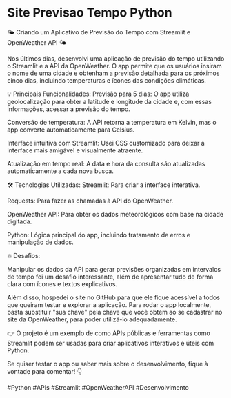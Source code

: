 # Site Previsao Tempo Python

🌤️ Criando um Aplicativo de Previsão do Tempo com Streamlit e OpenWeather API 🌤️

Nos últimos dias, desenvolvi uma aplicação de previsão do tempo utilizando o Streamlit e a API da OpenWeather. O app permite que os usuários insiram o nome de uma cidade e obtenham a previsão detalhada para os próximos cinco dias, incluindo temperaturas e ícones das condições climáticas.

💡 Principais Funcionalidades:
Previsão para 5 dias: O app utiliza geolocalização para obter a latitude e longitude da cidade e, com essas informações, acessar a previsão do tempo.

Conversão de temperatura: A API retorna a temperatura em Kelvin, mas o app converte automaticamente para Celsius.

Interface intuitiva com Streamlit: Usei CSS customizado para deixar a interface mais amigável e visualmente atraente.

Atualização em tempo real: A data e hora da consulta são atualizadas automaticamente a cada nova busca.

🛠️ Tecnologias Utilizadas:
Streamlit: Para criar a interface interativa.

Requests: Para fazer as chamadas à API do OpenWeather.

OpenWeather API: Para obter os dados meteorológicos com base na cidade digitada.

Python: Lógica principal do app, incluindo tratamento de erros e manipulação de dados.

🔥 Desafios:

Manipular os dados da API para gerar previsões organizadas em intervalos de tempo foi um desafio interessante, além de apresentar tudo de forma clara com ícones e textos explicativos.

Além disso, hospedei o site no GitHub para que ele fique acessível a todos que queiram testar e explorar a aplicação. Para rodar o app localmente, basta substituir "sua chave" pela chave que você obtém ao se cadastrar no site da OpenWeather, para poder utilizá-lo adequadamente.

👉 O projeto é um exemplo de como APIs públicas e ferramentas como Streamlit podem ser usadas para criar aplicativos interativos e úteis com Python.

Se quiser testar o app ou saber mais sobre o desenvolvimento, fique à vontade para comentar! 👇

#Python #APIs #Streamlit #OpenWeatherAPI #Desenvolvimento
